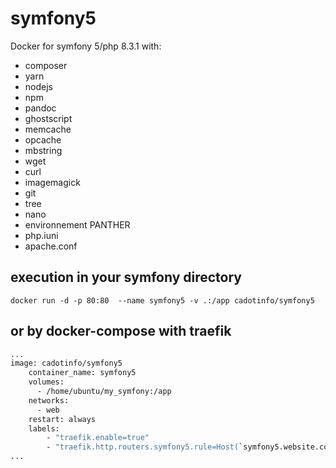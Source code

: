 # symfony5
Docker for symfony 5/php 8.3.1 with:
- composer
- yarn
- nodejs
- npm
- pandoc
- ghostscript
- memcache
- opcache
- mbstring
- wget
- curl
- imagemagick
- git
- tree
- nano
- environnement PANTHER
- php.iuni
- apache.conf

## execution in your symfony directory
`
docker run -d -p 80:80  --name symfony5 -v .:/app cadotinfo/symfony5
`
## or by docker-compose with traefik
```bash
...
image: cadotinfo/symfony5 
    container_name: symfony5
    volumes:
      - /home/ubuntu/my_symfony:/app
    networks:
      - web
    restart: always
    labels:
        - "traefik.enable=true"
        - "traefik.http.routers.symfony5.rule=Host(`symfony5.website.com`)"
...
```
